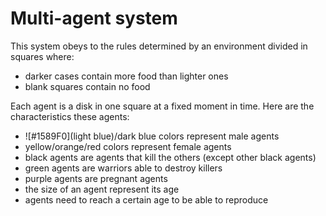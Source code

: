 # Multi-agent system

This system obeys to the rules determined by an environment divided in squares where:
- darker cases contain more food than lighter ones
- blank squares contain no food

Each agent is a disk in one square at a fixed moment in time. Here are the characteristics these agents:
- ![#1589F0](light blue)/dark blue colors represent male agents
- yellow/orange/red colors represent female agents
- black agents are agents that kill the others (except other black agents)
- green agents are warriors able to destroy killers
- purple agents are pregnant agents
- the size of an agent represent its age
- agents need to reach a certain age to be able to reproduce
